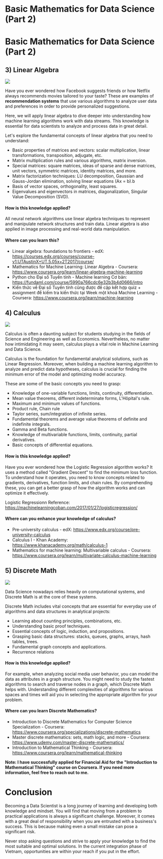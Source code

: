 # Basic Mathematics for Data Science (Part 2)


# Basic Mathematics for Data Science (Part 2)

## 3) Linear Algebra

![](http://kisonecat.com/teaching/2014/math2568/logo.png)

Have you ever wondered how Facebook suggests friends or how Netflix always recommends movies tailored to your taste? These are examples of **recommendation systems** that use various algorithms to analyze user data and preferences in order to provide personalized suggestions.

Here, we will apply linear algebra to dive deeper into understanding how machine learning algorithms work with data streams. This knowledge is essential for data scientists to analyze and process data in great detail.

Let's explore the fundamental concepts of linear algebra that you need to understand:
- Basic properties of matrices and vectors: scalar multiplication, linear transformations, transposition, adjugate, etc.
- Matrix multiplication rules and various algorithms, matrix inversion.
- Special matrices: square matrices, ideas of sparse and dense matrices, unit vectors, symmetric matrices, identity matrices, and more.
- Matrix factorization techniques: LU decomposition, Gaussian and Gauss-Jordan elimination, solving linear equations (Ax = b).b
- Basis of vector spaces, orthogonality, least squares.
- Eigenvalues and eigenvectors in matrices, diagonalization, Singular Value Decomposition (SVD).

#### How is this knowledge applied?

All neural network algorithms use linear algebra techniques to represent and manipulate network structures and train data. Linear algebra is also applied in image processing and real-world data manipulation.

#### Where can you learn this?

- Linear algebra: foundations to frontiers - edX: https://courses.edx.org/courses/course-v1:UTAustinX+UT.5.05x+2T2017/course/
- Mathematics for Machine Learning: Linear Algebra - Coursera: https://www.coursera.org/learn/linear-algebra-machine-learning
- Python cho Đại số Tuyến tính - Machine learning Cơ bản: https://fundaml.com/course/5990a766cdc6e32b3b4d0666/intro
- Kiến thức về Đại số Tuyến tính cũng được đề cập kết hợp quiz + assignment để kiếm tra kiến thức tại Week một khoá Machine Learning - Coursera: https://www.coursera.org/learn/machine-learning

## 4) Calculus

![](https://i.udemycdn.com/course/750x422/34273_f5de_8.jpg)

Calculus is often a daunting subject for students studying in the fields of Science and Engineering as well as Economics. Nevertheless, no matter how intimidating it may seem, calculus plays a vital role in Machine Learning and Data Science.

Calculus is the foundation for fundamental analytical solutions, such as Linear Regression. Moreover, when building a machine learning algorithm to analyze and predict data hypotheses, calculus is crucial for finding the minimum error of the model and optimizing model accuracy.

These are some of the basic concepts you need to grasp:
- Knowledge of one-variable functions, limits, continuity, differentiation.
- Mean value theorems, different indeterminate forms, L'Hôpital's rule.
- Maximum and minimum values of functions.
- Product rule, Chain rule
- Taylor series, sum/integration of infinite series.
- Fundamental theorems and average value theorems of definite and indefinite integrals.
- Gamma and Beta functions.
- Knowledge of multivariable functions, limits, continuity, partial derivatives.
- Basic concepts of differential equations.

#### How is this knowledge applied?

Have you ever wondered how the Logistic Regression algorithm works? It uses a method called "Gradient Descent" to find the minimum loss function. To understand how it operates, you need to know concepts related to gradients, derivatives, function limits, and chain rules. By comprehending these, you can get a better grasp of how the algorithm works and can optimize it effectively.

Logistic Regressionn Reference: https://machinelearningcoban.com/2017/01/27/logisticregression/

#### Where can you enhance your knowledge of calculus?
- Pre-university calculus - edX: https://www.edx.org/course/pre-university-calculus
- Calculus I - Khan Academy: https://www.khanacademy.org/math/calculus-1
- Mathematics for machine learning: Multivariable calculus - Coursera: https://www.coursera.org/learn/multivariate-calculus-machine-learning

## 5) Discrete Math

![](http://www.discrete-math-hub.com/just_a_graph.small.png)

Data Science nowadays relies heavily on computational systems, and Discrete Math is at the core of these systems.

Discrete Math includes vital concepts that are essential for everyday use of algorithms and data structures in analytical projects:
- Learning about counting principles, combinations, etc.
- Understanding basic proof techniques.
- Essential concepts of logic, induction, and propositions.
- Grasping basic data structures: stacks, queues, graphs, arrays, hash tables, trees.
- Fundamental graph concepts and applications.
- Recurrence relations

#### How is this knowledge applied?

For example, when analyzing social media user behavior, you can model the data as attributes in a graph structure. You might need to study the fastest algorithms to search and traverse nodes in a graph, which Discrete Math helps with. Understanding different complexities of algorithms for various spaces and times will aid you in selecting the appropriate algorithm for your problem.

#### Where can you learn Discrete Mathematics?

- Introduction to Discrete Mathematics for Computer Science Specialization - Coursera: https://www.coursera.org/specializations/discrete-mathematics
- Master discrete mathematics: sets, math logic, and more - Coursera: https://www.udemy.com/master-discrete-mathematics/
- Introduction to Mathematical Thinking - Coursera: https://www.coursera.org/learn/mathematical-thinking

**Note: I have successfully applied for Financial Aid for the "Introduction to Mathematical Thinking" course on Coursera. If you need more information, feel free to reach out to me.**

# Conclusion

Becoming a Data Scientist is a long journey of learning and developing both knowledge and mindset. You will find that moving from a problem to practical applications is always a significant challenge. Moreover, it comes with a great deal of responsibility when you are entrusted with a business's success. This is because making even a small mistake can pose a significant risk.

Never stop asking questions and strive to apply your knowledge to find the most suitable and optimal solutions. In the current integration phase of Vietnam, opportunities are within your reach if you put in the effort.


